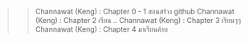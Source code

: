 >> Channawat (Keng) : Chapter 0 - 1 สอนสร้าง github
>> Channawat (Keng) : Chapter 2 เรียน ..
>> Channawat (Keng) : Chapter 3 เรียนๆๆ
>> Channawat (Keng) : Chapter 4 มาเรียนค้าบ
